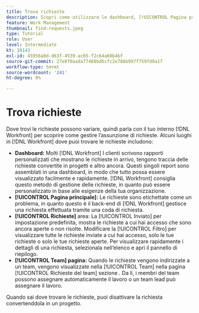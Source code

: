 ```yaml
---
title: Trova richieste
description: Scopri come utilizzare le dashboard, [!UICONTROL Pagina principale], [!UICONTROL Richieste] e [!UICONTROL Team] per trovare le richieste in arrivo effettuate tramite una coda di richiesta.
feature: Work Management
thumbnail: find-requests.jpeg
type: Tutorial
role: User
level: Intermediate
kt: 10143
exl-id: 45956a0d-d63f-4539-ac65-f2c64a60b4bf
source-git-commit: 27e8f0aada77488bd6cfc2e786b997f759fd0a17
workflow-type: tm+mt
source-wordcount: '241'
ht-degree: 0%

---
```


# Trova richieste

Dove trovi le richieste possono variare, quindi parla con il tuo interno [!DNL  Workfront] per scoprire come gestire l’assunzione di richieste. Alcuni luoghi in [!DNL Workfront] dove puoi trovare le richieste includono:

* **Dashboard:** Molti [!DNL Workfront] I clienti scrivono rapporti personalizzati che mostrano le richieste in arrivo, tengono traccia delle richieste convertite in progetti e altro ancora. Questi singoli report sono assemblati in una dashboard, in modo che tutto possa essere visualizzato facilmente e rapidamente. [!DNL Workfront] consiglia questo metodo di gestione delle richieste, in quanto può essere personalizzato in base alle esigenze della tua organizzazione.
* **[!UICONTROL Pagina principale]:** Le richieste sono etichettate come un problema, in quanto questo è il back-end di [!DNL Workfront] gestisce una richiesta effettuata tramite una coda di richiesta.
* **[!UICONTROL Richieste]** area: La [!UICONTROL Inviato] per impostazione predefinita, mostra le richieste a cui hai accesso che sono ancora aperte o non risolte. Modificare la [!UICONTROL Filtro] per visualizzare tutte le richieste inviate a cui hai accesso, solo le tue richieste o solo le tue richieste aperte. Per visualizzare rapidamente i dettagli di una richiesta, selezionala nell’elenco e apri il pannello di riepilogo.
* **[!UICONTROL Team] pagina:** Quando le richieste vengono indirizzate a un team, vengono visualizzate nella [!UICONTROL Team] nella pagina [!UICONTROL Richieste del team] sezione . Da lì, i membri del team possono assegnare automaticamente il lavoro o un team lead può assegnare il lavoro.

Quando sai dove trovare le richieste, puoi disattivare la richiesta convertenddola in un progetto.
